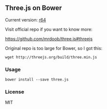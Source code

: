 
Three.js on Bower
------

Current version: [r64](https://github.com/mrdoob/three.js/releases/tag/r64)

Visit official repo if you want to know more:

https://github.com/mrdoob/three.js#threejs

Original repo is too large for Bower, so I got this:

```
wget http://threejs.org/build/three.min.js
```

### Usage

```
bower install --save three.js
```

### License

MIT
